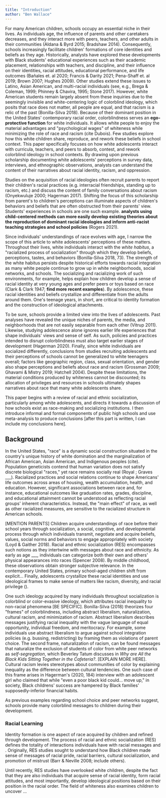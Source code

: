 ```yaml
---
title: "Introduction"
author: "Ben Wallace"
---
```


For many American children, schools occupy an essential niche in their lives. As individuals age, the influence of parents and other caretakers decreases, and they interact more with peers, teachers, and other adults in their communities (Aldana & Byrd 2015; Bradshaw 2014). Consequently, schools increasingly facilitate children' formations of core identities and beliefs as they age. Historically, analysts have explored these developments with Black students' educational experiences such as their academic placement, relationships with teachers, and discipline, and their influence on their identities, racial attitudes, educational performance, and life outcomes (Bañales et. al 2020; Francis & Darity 2021; Pena-Shaff et. al 2019; Brown 2007; Hughes 2009). Other studies extend these issues to Latino, Asian American, and multi-racial individuals (see, e.g., Brega & Coleman, 1999; Phinney & Chavira, 1995; Stone 2017). However, white American students remain largely absent from these inquiries due to the seemingly invisible and white-centering logic of colorblind ideology, which posits that race does not matter, all people are equal, and that racism is a relic of the past (Bonilla-Silva 2018). Because of their dominant position in the United States' contemporary racial order, colorblindness serves an **ego-protective function** for white individuals. It allows white people to enjoy the material advantages and "psychological wages" of whiteness while minimizing the role of race and racism (cite Dubois). Few studies explore how this white children share, reproduce, and rework these beliefs in school context. This paper specifically focuses on how white adolescents interact with curricula, teachers, and peers to absorb, contest, and rework colorblind ideology in school contexts. By drawing upon previous scholarship documenting white adolescents' perceptions in survey data, interviews, and ethnographic observations, analysts can understand the content of their narratives about racial identity, racism, and oppression.

Studies on the acquisition of racial ideologies often recruit parents to report their children's racial practices (e.g. interracial friendships, standing up to racism, etc.) and discuss the content of family conversations about racism (Onyekwuluje 2000; Hagerman 2017). Shifting the focus of this scholarship from parent's to children's perceptions can illuminate aspects of children's behaviors and beliefs that are often obstructed from their parents' view. Students' experiences in schools are one such example. **analysts using child-centered methods can more easily develop existing theories about the reproduction of dominant racial ideologies and inform anti-racist teaching strategies and school policies** (Rogers 2021).

Since individuals' understandings of race evolves with age, I narrow the scope of this article to white adolescents' perceptions of these matters. Throughout their lives, white individuals interact with the *white habitus*, a "racialized process of socialization" through which they develop beliefs, perceptions, tastes, and behaviors (Bonilla-Silva 2018, 73). The strength of the white habitus persists despite historical efforts towards racial integration as many white people continue to grow up in white neighborhoods, social networks, and schools. The socializing and racializing work of such environments, for example, helps explain how children develop a sense of racial identity at very young ages and prefer peers or toys based on race (Clark & Clark 1947; **find more recent examples**). By adolescence, these racial identities and beliefs crystallize and differentiate from the adults around them. One's teenage years, in short, are critical to identity formation and the construction of ideological attachments. 

To be sure, schools provide a limited view into the lives of adolescents. Past analyses have revealed the unique niches of parents, the media, and neighborhoods that are not easily separable from each other (Vitrup 2011). Likewise, studying adolescence alone ignores earlier life experiences that shape individuals' views and sense of self. As such, policies and practices intended to disrupt colorblindness must also target earlier stages of development (Hagerman 2020). Finally, since white individuals are socialized differently, conclusions from studies recruiting adolescents and their perceptions of schools cannot be generalized to white teenagers overall; factors like geographic region, class, sexual orientation, and gender also shape perceptions and beliefs about race and racism (Grossman 2009; Ghavami & Mistry 2019; Hatchell 2004). Despite these limitations, the material conditions produced by whiteness cannot be discounted; its allocation of privileges and resources in schools ultimately shapes narratives about race that many white adolescents share.

This paper begins with a review of racial and ethnic socialization, particularly among white adolescents, and directs it towards a discussion of how schools exist as race-making and socializing institutions. I then introduce informal and formal components of public high schools and use meta-analysis to produce conclusions [after this part is written, I can include my conclusions here].

## Background

In the United States, "race" is a dynamic social construction situated in the country's unique history of white domination and the marginalization of African American, Asian American, and Indigenous peoples (cite). Population geneticists contend that human variation does not satisfy discrete biological "races," yet race remains socially real (Royal ; Graves ___). Racialized practices and social relations continue to shape Americans' life outcomes across areas of housing, wealth accumulation, health, and education. However, significant associations between race and, for instance, educational outcomes like graduation rates, grades, discipline, and educational attainment cannot be understood as reflecting racial groups' inherent characteristics. Instead, the "main effect" of race, as well as other racialized measures, are sensitive to the racialized structure in American schools. 

[MENTION PARENTS] Children acquire understandings of race before their school years through socialization, a social, cognitive, and developmental process through which individuals transmit, negotiate and acquire beliefs, values, social norms and behaviors to engage appropriately with society (Loyd & Gaither 2018). Racial and ethnic socialization (RES) encompasses such notions as they intertwine with messages about race and ethnicity. As early as age ___, individuals can categorize both their own and others' physical appearances into races (Spencer 2008). By middle childhood, these observations obtain stronger subjective relevance. In the contemporary United States, primary school-aged children shift from explicit… Finally, adolescents crystallize these racial identities and use ideological frames to make sense of matters like racism, diversity, and racial privilege ().

One such ideology acquired by many individuals throughout socialization is colorblind or color-evasive ideology, which attributes racial inequality to non-racial phenomena [BE SPECIFIC]. Bonilla-Silva (2018) theorizes four "frames" of colorblindness, including abstract liberalism, naturalization, cultural racism, and minimization of racism. Abstract liberalism describes messages justifying racial inequality with the vague language of equal opportunity, individual freedom, and meritocracy. For example, some individuals use abstract liberalism to argue against school integration policies (e.g. bussing, redistricting) by framing them as violations of parent choice. The second frame, naturalization of racism, can be found messages that naturalize the exclusion of students of color from white peer networks as *self-segregation*, which Beverley Tatum discusses in *Why are All the Black Kids Sitting Together in the Cafeteria?*. [EXPLAIN MORE HERE]. Cultural racism levies stereotypes about communities of color by explaining inequality as the difference between cultural tendencies. One such case of this frame arises in Hagerman's (2020, 184) interview with an adolescent girl who claimed that while "even a poor black kid could… move up," in society, Black childrens' success are hampered by Black families' supposedly-inferior financial habits.

As previous examples regarding school choice and peer networks suggest, schools provide many colorblind messages to children during their development. 

### Racial Learning

Identity formation is one aspect of race acquired by children and refined through development. The process of racial and ethnic socialization (RES) defines the totality of interactions individuals have with racial messages and . Originally, RES studies sought to understand how Black children made sense of messages of racial pride, racial barriers, cultural socialization, and promotion of mistrust (Barr & Neville 2008; include others).

Until recently, RES studies have overlooked white children, despite the fact that they are also individuals that acquire sense of racial identity, form racial attitudes, and most importantly, develop ideological positions based on their position in the racial order. The field of whiteness also examines children to uncover ...
